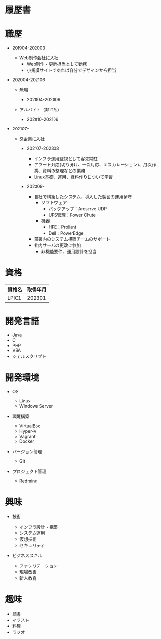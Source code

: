 # 履歴書

# 職歴
* 201904-202003
	* Web制作会社に入社
		* Web制作・更新担当として勤務
		* 小規模サイトであれば自分でデザインから担当

* 202004-202106
	* 無職
		* 202004-202009
		
	* アルバイト（非IT系）
		* 202010-202106

* 202107-
	* SI企業に入社
		* 202107-202308
			* インフラ運用監視として客先常駐
			* アラート対応(切り分け、一次対応、エスカレーション)、月次作業、資料の整理などの業務
			* Linux基礎、運用、資料作りについて学習

		* 202309-
			* 自社で構築したシステム、導入した製品の運用保守
				* ソフトウェア
					* バックアップ：Arcserve UDP
					* UPS管理：Power Chute
				* 機器
					* HPE：Proliant
					* Dell：PowerEdge
			* 部署内のシステム構築チームのサポート
			* 社内サーバの更改に参加
				* 非機能要件、運用設計を担当

# 資格
|資格名|取得年月|
|:---|:---|
|LPIC1|202301|

# 開発言語
* Java
* C
* PHP
* VBA
* シェルスクリプト

# 開発環境
* OS
	* Linux
	* Windows Server

* 環境構築
	* VirtualBox
	* Hyper-V
	* Vagrant
	* Docker

* バージョン管理
	* Git

* プロジェクト管理
	* Redmine

# 興味
* 技術
	* インフラ設計・構築
	* システム運用
	* 仮想技術
	* セキュリティ

* ビジネススキル
	* ファシリテーション
	* 現場改善
	* 新人教育

# 趣味
* 読書
* イラスト
* 料理
* ラジオ